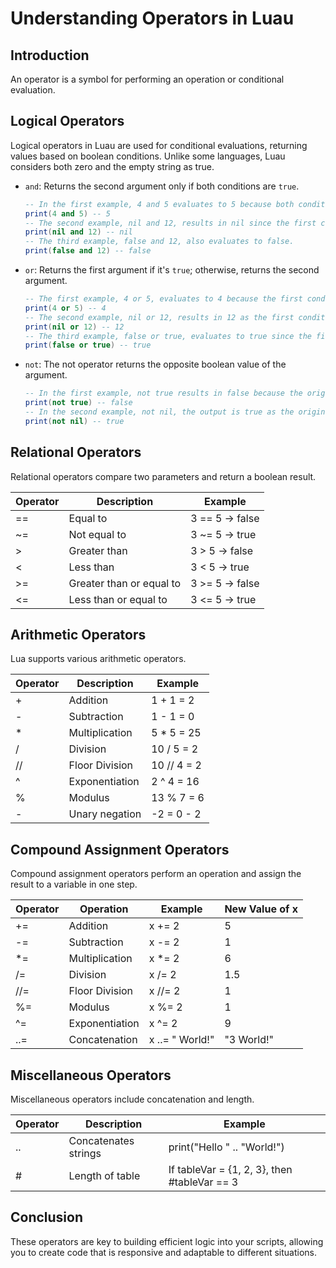 # Understanding Operators in Luau

## Introduction

An operator is a symbol for performing an operation or conditional evaluation.

## Logical Operators

Logical operators in Luau are used for conditional evaluations, returning values based on boolean conditions. Unlike some languages, Luau considers both zero and the empty string as true.

- `and`: Returns the second argument only if both conditions are `true`.

  ```lua
  -- In the first example, 4 and 5 evaluates to 5 because both conditions are true. The
  print(4 and 5) -- 5
  -- The second example, nil and 12, results in nil since the first condition is false.
  print(nil and 12) -- nil
  -- The third example, false and 12, also evaluates to false.
  print(false and 12) -- false
  ```

- `or`: Returns the first argument if it's `true`; otherwise, returns the second argument.

  ```lua
  -- The first example, 4 or 5, evaluates to 4 because the first condition is true.
  print(4 or 5) -- 4
  -- The second example, nil or 12, results in 12 as the first condition is false.
  print(nil or 12) -- 12
  -- The third example, false or true, evaluates to true since the first condition is false.
  print(false or true) -- true
  ```

- `not`: The not operator returns the opposite boolean value of the argument.

  ```lua
  -- In the first example, not true results in false because the original condition is true.
  print(not true) -- false
  -- In the second example, not nil, the output is true as the original condition is false.
  print(not nil) -- true
  ```

## Relational Operators

Relational operators compare two parameters and return a boolean result.

| Operator | Description              | Example        |
| -------- | ------------------------ | -------------- |
| ==       | Equal to                 | 3 == 5 → false |
| ~=       | Not equal to             | 3 ~= 5 → true  |
| >        | Greater than             | 3 > 5 → false  |
| <        | Less than                | 3 < 5 → true   |
| >=       | Greater than or equal to | 3 >= 5 → false |
| <=       | Less than or equal to    | 3 <= 5 → true  |

## Arithmetic Operators

Lua supports various arithmetic operators.

| Operator | Description    | Example     |
| -------- | -------------- | ----------- |
| +        | Addition       | 1 + 1 = 2   |
| -        | Subtraction    | 1 - 1 = 0   |
| \*       | Multiplication | 5 \* 5 = 25 |
| /        | Division       | 10 / 5 = 2  |
| //       | Floor Division | 10 // 4 = 2 |
| ^        | Exponentiation | 2 ^ 4 = 16  |
| %        | Modulus        | 13 % 7 = 6  |
| -        | Unary negation | -2 = 0 - 2  |

## Compound Assignment Operators

Compound assignment operators perform an operation and assign the result to a variable in one step.

| Operator | Operation      | Example         | New Value of x |
| -------- | -------------- | --------------- | -------------- |
| +=       | Addition       | x += 2          | 5              |
| -=       | Subtraction    | x -= 2          | 1              |
| \*=      | Multiplication | x \*= 2         | 6              |
| /=       | Division       | x /= 2          | 1.5            |
| //=      | Floor Division | x //= 2         | 1              |
| %=       | Modulus        | x %= 2          | 1              |
| ^=       | Exponentiation | x ^= 2          | 9              |
| ..=      | Concatenation  | x ..= " World!" | "3 World!"     |

## Miscellaneous Operators

Miscellaneous operators include concatenation and length.

| Operator | Description          | Example                                      |
| -------- | -------------------- | -------------------------------------------- |
| ..       | Concatenates strings | print("Hello " .. "World!")                  |
| #        | Length of table      | If tableVar = {1, 2, 3}, then #tableVar == 3 |

## Conclusion

These operators are key to building efficient logic into your scripts, allowing you to create code that is responsive and adaptable to different situations.
